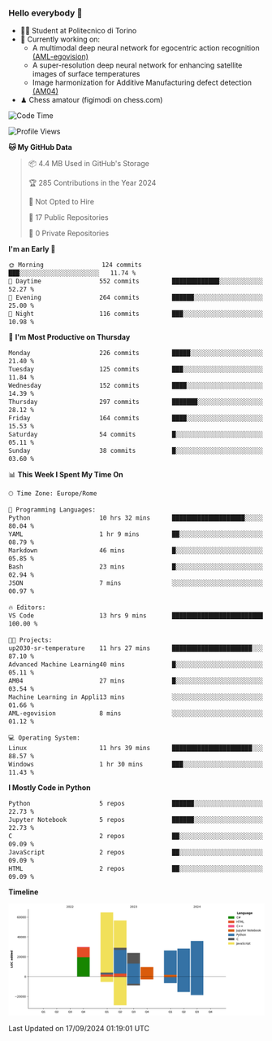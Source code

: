 ### Hello everybody 👋
- 🧑‍🎓 Student at Politecnico di Torino
- 🤖 Currently working on:
  - A multimodal deep neural network for egocentric action recognition [(AML-egovision)](https://github.com/figimodi/AML-egovision)
  - A super-resolution deep neural network for enhancing satellite images of surface temperatures
  - Image harmonization for Additive Manufacturing defect detection [(AM04)](https://github.com/figimodi/AM04)
- ♟ Chess amatour (figimodi on chess.com)

<!--
[![Figimodi's GitHub stats](https://github-readme-stats.vercel.app/api?username=figimodi&rank_icon=github&show_icons=true&include_all_commits=true)](https://github.com/figimodi/github-readme-stats)

![Top Langs](https://github-readme-stats.vercel.app/api/top-langs/?username=figimodi&layout=compact&)

[![Figimodi's WakaTime stats](https://github-readme-stats.vercel.app/api/wakatime?username=figimodi)](https://github.com/figimodi/github-readme-stats)
-->

<!--START_SECTION:waka-->
![Code Time](http://img.shields.io/badge/Code%20Time-336%20hrs%2047%20mins-blue)

![Profile Views](http://img.shields.io/badge/Profile%20Views-0-blue)

**🐱 My GitHub Data** 

> 📦 4.4 MB Used in GitHub's Storage 
 > 
> 🏆 285 Contributions in the Year 2024
 > 
> 🚫 Not Opted to Hire
 > 
> 📜 17 Public Repositories 
 > 
> 🔑 0 Private Repositories 
 > 
**I'm an Early 🐤** 

```text
🌞 Morning                124 commits         ███░░░░░░░░░░░░░░░░░░░░░░   11.74 % 
🌆 Daytime                552 commits         █████████████░░░░░░░░░░░░   52.27 % 
🌃 Evening                264 commits         ██████░░░░░░░░░░░░░░░░░░░   25.00 % 
🌙 Night                  116 commits         ███░░░░░░░░░░░░░░░░░░░░░░   10.98 % 
```
📅 **I'm Most Productive on Thursday** 

```text
Monday                   226 commits         █████░░░░░░░░░░░░░░░░░░░░   21.40 % 
Tuesday                  125 commits         ███░░░░░░░░░░░░░░░░░░░░░░   11.84 % 
Wednesday                152 commits         ████░░░░░░░░░░░░░░░░░░░░░   14.39 % 
Thursday                 297 commits         ███████░░░░░░░░░░░░░░░░░░   28.12 % 
Friday                   164 commits         ████░░░░░░░░░░░░░░░░░░░░░   15.53 % 
Saturday                 54 commits          █░░░░░░░░░░░░░░░░░░░░░░░░   05.11 % 
Sunday                   38 commits          █░░░░░░░░░░░░░░░░░░░░░░░░   03.60 % 
```


📊 **This Week I Spent My Time On** 

```text
🕑︎ Time Zone: Europe/Rome

💬 Programming Languages: 
Python                   10 hrs 32 mins      ████████████████████░░░░░   80.04 % 
YAML                     1 hr 9 mins         ██░░░░░░░░░░░░░░░░░░░░░░░   08.79 % 
Markdown                 46 mins             █░░░░░░░░░░░░░░░░░░░░░░░░   05.85 % 
Bash                     23 mins             █░░░░░░░░░░░░░░░░░░░░░░░░   02.94 % 
JSON                     7 mins              ░░░░░░░░░░░░░░░░░░░░░░░░░   00.97 % 

🔥 Editors: 
VS Code                  13 hrs 9 mins       █████████████████████████   100.00 % 

🐱‍💻 Projects: 
up2030-sr-temperature    11 hrs 27 mins      ██████████████████████░░░   87.10 % 
Advanced Machine Learning40 mins             █░░░░░░░░░░░░░░░░░░░░░░░░   05.11 % 
AM04                     27 mins             █░░░░░░░░░░░░░░░░░░░░░░░░   03.54 % 
Machine Learning in Appli13 mins             ░░░░░░░░░░░░░░░░░░░░░░░░░   01.66 % 
AML-egovision            8 mins              ░░░░░░░░░░░░░░░░░░░░░░░░░   01.12 % 

💻 Operating System: 
Linux                    11 hrs 39 mins      ██████████████████████░░░   88.57 % 
Windows                  1 hr 30 mins        ███░░░░░░░░░░░░░░░░░░░░░░   11.43 % 
```

**I Mostly Code in Python** 

```text
Python                   5 repos             ██████░░░░░░░░░░░░░░░░░░░   22.73 % 
Jupyter Notebook         5 repos             ██████░░░░░░░░░░░░░░░░░░░   22.73 % 
C                        2 repos             ██░░░░░░░░░░░░░░░░░░░░░░░   09.09 % 
JavaScript               2 repos             ██░░░░░░░░░░░░░░░░░░░░░░░   09.09 % 
HTML                     2 repos             ██░░░░░░░░░░░░░░░░░░░░░░░   09.09 % 
```



**Timeline**

![Lines of Code chart](https://raw.githubusercontent.com/figimodi/figimodi/main/assets/bar_graph.png)


 Last Updated on 17/09/2024 01:19:01 UTC
<!--END_SECTION:waka-->

<!--
**figimodi/figimodi** is a ✨ _special_ ✨ repository because its `README.md` (this file) appears on your GitHub profile.

Here are some ideas to get you started:

- 🔭 I’m currently working on ...
- 🌱 I’m currently learning ...
- 👯 I’m looking to collaborate on ...
- 🤔 I’m looking for help with ...
- 💬 Ask me about ...
- 📫 How to reach me: ...
- 😄 Pronouns: ...
- ⚡ Fun fact: ...
-->
